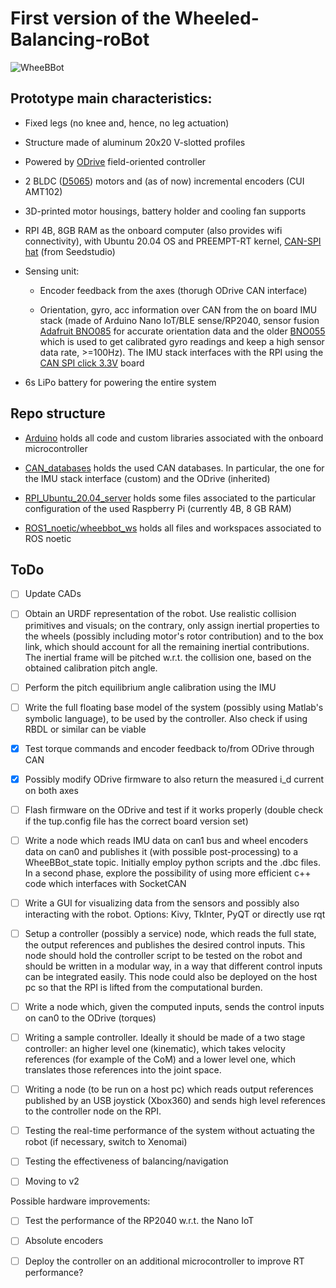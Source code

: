 # First version of the Wheeled-Balancing-roBot

![WheeBBot](https://github.com/AndPatr/github_repo_images/blob/main/WheeBBot-v1/wheebbot_repo_image_compressed-min.jpg)

## Prototype main characteristics:

- Fixed legs (no knee and, hence, no leg actuation)

- Structure made of aluminum 20x20 V-slotted profiles

- Powered by [ODrive](https://odriverobotics.com/) field-oriented controller 

- 2 BLDC ([D5065](https://eu.odriverobotics.com/shop/odrive-custom-motor-d5065)) motors and (as of now) incremental encoders  (CUI AMT102)

- 3D-printed motor housings, battery holder and cooling fan supports

- RPI 4B, 8GB RAM as the onboard computer (also provides wifi connectivity), with Ubuntu 20.04 OS and PREEMPT-RT kernel, [CAN-SPI hat](https://wiki.seeedstudio.com/2-Channel-CAN-BUS-FD-Shield-for-Raspberry-Pi/) (from Seedstudio)

- Sensing unit:

  - Encoder feedback from the axes (thorugh ODrive CAN interface)
  
  - Orientation, gyro, acc information over CAN from the on board IMU stack (made of Arduino Nano IoT/BLE sense/RP2040, sensor fusion [Adafruit BNO085](https://learn.adafruit.com/adafruit-9-dof-orientation-imu-fusion-breakout-bno085) for accurate orientation data and the older [BNO055](https://learn.adafruit.com/adafruit-bno055-absolute-orientation-sensor) which is used to get calibrated gyro readings and keep a high sensor data rate, >=100Hz). The IMU stack interfaces with the RPI using the [CAN SPI click 3.3V](https://www.mikroe.com/can-spi-33v-click) board

- 6s LiPo battery for powering the entire system

## Repo structure

- [Arduino](https://github.com/AndPatr/WheeBBot-v1/tree/main/Arduino) holds all code and custom libraries associated with the onboard microcontroller

- [CAN_databases](https://github.com/AndPatr/WheeBBot-v1/tree/main/CAN_databases) holds the used CAN databases. In particular, the one for the IMU stack interface (custom) and the ODrive (inherited)

- [RPI_Ubuntu_20.04_server](https://github.com/AndPatr/WheeBBot-v1/tree/main/RPI_Ubuntu_20.04_server) holds some files associated to the particular configuration of the used Raspberry Pi (currently 4B, 8 GB RAM)

- [ROS1_noetic/wheebbot_ws](https://github.com/AndPatr/WheeBBot-v1/tree/main/ROS1_noetic/wheebbot_ws) holds all files and workspaces associated to ROS noetic 


## ToDo

- [ ] Update CADs

- [ ] Obtain an URDF representation of the robot. Use realistic collision primitives and visuals; on the contrary, only assign inertial properties to the wheels (possibly including motor's rotor contribution) and to the box link, which should account for all the remaining inertial contributions. The inertial frame will be pitched w.r.t. the collision one, based on the obtained calibration pitch angle.

- [ ] Perform the pitch equilibrium angle calibration using the IMU

- [ ] Write the full floating base model of the system (possibly using Matlab's symbolic language), to be used by the controller. Also check if using RBDL or similar can be viable

- [x] Test torque commands and encoder feedback to/from ODrive through CAN  

- [x] Possibly modify ODrive firmware to also return the measured i_d current on both axes

- [ ] Flash firmware on the ODrive and test if it works properly (double check if the tup.config file has the correct board version set)

- [ ] Write a node which reads IMU data on can1 bus and wheel encoders data on can0 and publishes it (with possible post-processing) to a WheeBBot_state topic. Initially employ python scripts and the .dbc files. In a second phase, explore the possibility of using more efficient c++ code which interfaces with SocketCAN

- [ ] Write a GUI for visualizing data from the sensors and possibly also interacting with the robot. Options: Kivy, TkInter, PyQT or directly use rqt

- [ ] Setup a controller (possibly a service) node, which reads the full state, the output references and publishes the desired control inputs. This node should hold the controller script to be tested on the robot and should be written in a modular way, in a way that different control inputs can be integrated easily. This node could also be deployed on the host pc so that the RPI is lifted from the computational burden. 

- [ ] Write a node which, given the computed inputs, sends the control inputs on can0 to the ODrive (torques)
	  
- [ ] Writing a sample controller. Ideally it should be made of a two stage controller: an higher level one (kinematic), which takes velocity references (for example of the CoM) and a lower level one, which translates those references into the joint space.

- [ ] Writing a node (to be run on a host pc) which reads output references published by an USB joystick (Xbox360) and sends high level references to the controller node on the RPI.

- [ ] Testing the real-time performance of the system without actuating the robot (if necessary, switch to Xenomai)

- [ ] Testing the effectiveness of balancing/navigation

- [ ] Moving to v2

Possible hardware improvements:

  - [ ] Test the performance of the RP2040 w.r.t. the Nano IoT
  
  - [ ] Absolute encoders
  
  - [ ] Deploy the controller on an additional microcontroller to improve RT performance?
 



